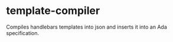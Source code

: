 # template-compiler
Compiles handlebars templates into json and inserts it into an Ada specification.
